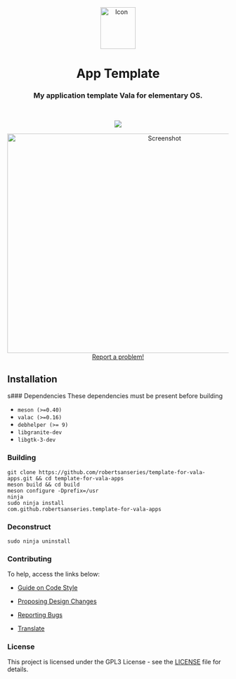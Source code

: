 <div align="center">
  <span align="center"> <img width="80" height="95" class="center" src="https://github.com/robertsanseries/template-for-vala-apps/blob/master/data/images/com.github.robertsanseries.template-for-vala-apps.png" alt="Icon"></span>
  <h1 align="center">App Template</h1>
  <h3 align="center">My application template Vala for elementary OS.</h3>
</div>

<br/>

<p align="center">
   <a href="https://github.com/robertsanseries/template-for-vala-apps/blob/master/LICENSE">
    <img src="https://img.shields.io/badge/License-GPL--3.0-blue.svg">
   </a>
</p>

<p align="center">
    <img width="700" height="500" src="https://github.com/robertsanseries/template-for-vala-apps/blob/master/data/images/screenshot.png" alt="Screenshot"> <br>
  <a href="https://github.com/robertsanseries/template-for-vala-apps/issues/new"> Report a problem! </a>
</p>

## Installation

s### Dependencies
These dependencies must be present before building
 - `meson (>=0.40)`
 - `valac (>=0.16)`
 - `debhelper (>= 9)`
 - `libgranite-dev`
 - `libgtk-3-dev`

 
 ### Building

```
git clone https://github.com/robertsanseries/template-for-vala-apps.git && cd template-for-vala-apps
meson build && cd build
meson configure -Dprefix=/usr
ninja
sudo ninja install
com.github.robertsanseries.template-for-vala-apps
```

### Deconstruct

```
sudo ninja uninstall
```

### Contributing

To help, access the links below:

- [Guide on Code Style](https://github.com/robertsanseries/ciano/wiki/Guide-on-code-style)

- [Proposing Design Changes](https://github.com/robertsanseries/ciano/wiki/Proposing-Design-Changes)

- [Reporting Bugs](https://github.com/robertsanseries/ciano/wiki/Reporting-Bugs)

- [Translate](https://github.com/robertsanseries/ciano/wiki/Translate)


### License

This project is licensed under the GPL3 License - see the [LICENSE](LICENSE.md) file for details.
